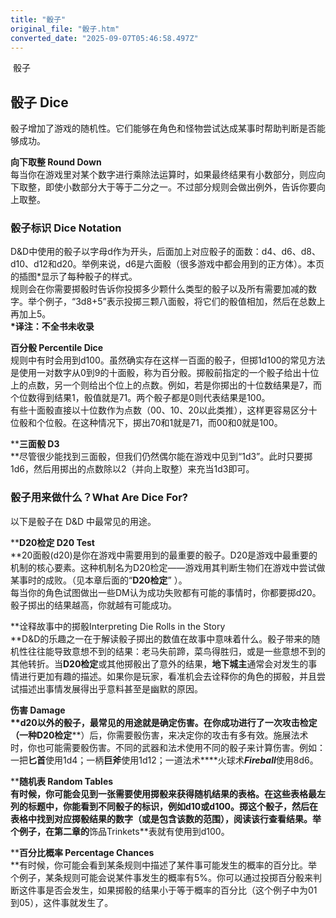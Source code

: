 ```yaml
---
title: "骰子"
original_file: "骰子.htm"
converted_date: "2025-09-07T05:46:58.497Z"
---
```


﻿ 骰子  

## 骰子 Dice

骰子增加了游戏的随机性。它们能够在角色和怪物尝试达成某事时帮助判断是否能够成功。

**向下取整 Round Down**  
每当你在游戏里对某个数字进行乘除法运算时，如果最终结果有小数部分，则应向下取整，即使小数部分大于等于二分之一。不过部分规则会做出例外，告诉你要向上取整。

### 骰子标识 Dice Notation

D&D中使用的骰子以字母d作为开头，后面加上对应骰子的面数：d4、d6、d8、d10、d12和d20。举例来说，d6是六面骰（很多游戏中都会用到的正方体）。本页的插图\*显示了每种骰子的样式。  
规则会在你需要掷骰时告诉你投掷多少颗什么类型的骰子以及所有需要加减的数字。举个例子，“3d8+5”表示投掷三颗八面骰，将它们的骰值相加，然后在总数上再加上5。  
**\*译注：不全书未收录**

****百分骰 Percentile Dice****  
规则中有时会用到d100。虽然确实存在这样一百面的骰子，但掷1d100的常见方法是使用一对数字从0到9的十面骰，称为百分骰。掷骰前指定的一个骰子给出十位上的点数，另一个则给出个位上的点数。例如，若是你掷出的十位数结果是7，而个位数得到结果1，骰值就是71。两个骰子都是0则代表结果是100。  
有些十面骰直接以十位数作为点数（00、10、20以此类推），这样更容易区分十位骰和个位骰。在这种情况下，掷出70和1就是71，而00和0就是100。

****三面骰 D3**  
**尽管很少能找到三面骰，但我们仍然偶尔能在游戏中见到“1d3”。此时只要掷1d6，然后用掷出的点数除以2（并向上取整）来充当1d3即可。

### 骰子用来做什么？What Are Dice For?

以下是骰子在 D&D 中最常见的用途。

****D20检定 D20 Test**  
**20面骰(d20)是你在游戏中需要用到的最重要的骰子。D20是游戏中最重要的机制的核心要素。这种机制名为D20检定——游戏用其判断生物们在游戏中尝试做某事时的成败。（见本章后面的“**D20检定**” ）。  
每当你的角色试图做出一些DM认为成功失败都有可能的事情时，你都要掷d20。骰子掷出的结果越高，你就越有可能成功。

**诠释故事中的掷骰Interpreting Die Rolls in the Story  
**D&D的乐趣之一在于解读骰子掷出的数值在故事中意味着什么。骰子带来的随机性往往能导致意想不到的结果：老马失前蹄，菜鸟得胜归，或是一些意想不到的其他转折。当****D20检定****或其他掷骰出了意外的结果，**地下城主**通常会对发生的事情进行更加有趣的描述。如果你是玩家，看准机会去诠释你的角色的掷骰，并且尝试描述出事情发展得出乎意料甚至是幽默的原因。

****伤害 Damage**  
**d20以外的骰子，最常见的用途就是确定伤害。在你成功进行了一次攻击检定（一种****D20检定****）后，你需要骰伤害，来决定你的攻击有多有效。施展法术时，你也可能需要骰伤害。不同的武器和法术使用不同的骰子来计算伤害。例如：一把****匕首****使用1d4；一柄****巨斧****使用1d12；一道法术****火球术*****Fireball*****使用8d6。

****随机表 Random Tables**  
**有时候，你可能会见到一张需要使用掷骰来获得随机结果的表格。在这些表格最左列的标题中，你能看到不同骰子的标识，例如d10或d100。掷这个骰子，然后在表格中找到对应掷骰结果的数字（或是包含该数的范围），阅读该行查看结果。举个例子，在第二章的**饰品Trinkets**表就有使用到d100。

****百分比概率 Percentage Chances**  
**有时候，你可能会看到某条规则中描述了某件事可能发生的概率的百分比。举个例子，某条规则可能会说某件事发生的概率有5%。你可以通过投掷百分骰来判断这件事是否会发生，如果掷骰的结果小于等于概率的百分比（这个例子中为01到05），这件事就发生了。